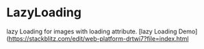 # LazyLoading
lazy Loading for images with loading attribute.
[lazy Loading Demo](https://stackblitz.com/edit/web-platform-drtwi7?file=index.html 
